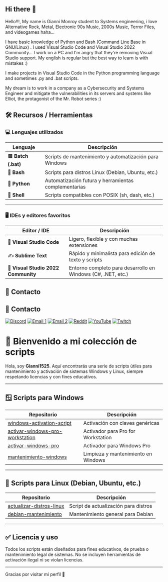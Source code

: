 ## Hi there 👋

Hello!!!, My name is Gianni Monroy student to Systems engineering, i love Alternative Rock, Metal, Electronic 90s Music, 2000s Music, Terror Files, and videogames haha...

I have basic knowledge of Python and Bash (Command Line Base in GNU/Linux) . I used Visual Studio Code and Visual Studio 2022 Community... I work on a PC and I'm angry that they're removing Visual Studio support. My english is regular but the best way to learn is with mistakes :)

I make projects in Visual Studio Code in the Python programming language and sometimes .py and .bat scripts.

My dream is to work in a company as a Cybersecurity and Systems Engineer and mitigate the vulnerabilities in its servers and systems like Elliot, the protagonist of the Mr. Robot series :)
## 🛠️ Recursos / Herramientas

### 💻 Lenguajes utilizados

| Lenguaje | Descripción |
|----------|-------------|
| 🟫 **Batch (.bat)** | Scripts de mantenimiento y automatización para Windows |
| 🐚 **Bash** | Scripts para distros Linux (Debian, Ubuntu, etc.) |
| 🐍 **Python** | Automatización futura y herramientas complementarias |
| 🐧 **Shell** | Scripts compatibles con POSIX (sh, dash, etc.) |

---

### 🖥️ IDEs y editores favoritos

| Editor / IDE | Descripción |
|--------------|-------------|
| 🧠 **Visual Studio Code** | Ligero, flexible y con muchas extensiones |
| ✍️ **Sublime Text** | Rápido y minimalista para edición de texto y scripts |
| 🧱 **Visual Studio 2022 Community** | Entorno completo para desarrollo en Windows (C#, .NET, etc.) |

## 🔗 Contacto

## 🔗 Contacto

[![Discord](https://img.shields.io/badge/Discord-View%20Profile-7289DA?style=for-the-badge&logo=discord)](https://discord.com/users/888058303165378600)
[![Email 1](https://img.shields.io/badge/Email%20gianniyt5@gmail.com-D14836?style=for-the-badge&logo=gmail&logoColor=white)](mailto:gianniyt5@gmail.com)
[![Email 2](https://img.shields.io/badge/Email%20giannimonroy06@gmail.com-D14836?style=for-the-badge&logo=gmail&logoColor=white)](mailto:giannimonroy06@gmail.com)
[![Reddit](https://img.shields.io/badge/Reddit-Relative__Money6474-FF4500?style=for-the-badge&logo=reddit&logoColor=white)](https://www.reddit.com/user/Relative_Money6474/)
[![YouTube](https://img.shields.io/badge/YouTube-GamerX9496-FF0000?style=for-the-badge&logo=youtube&logoColor=white)](https://www.youtube.com/@gamerx9496)
[![Twitch](https://img.shields.io/badge/Twitch-gamerx1525-9146FF?style=for-the-badge&logo=twitch&logoColor=white)](https://www.twitch.tv/gamerx1525)

# 👋 Bienvenido a mi colección de scripts

Hola, soy **Gianni1525**. Aquí encontrarás una serie de scripts útiles para mantenimiento y activación de sistemas Windows y Linux, siempre respetando licencias y con fines educativos.

---

## 🪟 Scripts para Windows

| Repositorio | Descripción |
|------------|-------------|
| [windows-activation-script](https://github.com/Gianni1525/windows-activation-script) | Activación con claves genéricas |
| [activar-windows-pro-workstation](https://github.com/Gianni1525/activar-windows-pro-workstation) | Activador para Pro for Workstation |
| [activar-windows-pro](https://github.com/Gianni1525/activar-windows-pro) | Activador para Windows Pro |
| [mantenimiento-windows](https://github.com/Gianni1525/mantenimiento-windows) | Limpieza y mantenimiento en Windows |

---

## 🐧 Scripts para Linux (Debian, Ubuntu, etc.)

| Repositorio | Descripción |
|------------|-------------|
| [actualizar-distros-linux](https://github.com/Gianni1525/actualizar-distros-linux) | Script de actualización para distros |
| [debian-mantenimiento](https://github.com/Gianni1525/debian-mantenimiento) | Mantenimiento general para Debian |

---

## ✅ Licencia y uso

Todos los scripts están diseñados para fines educativos, de prueba o mantenimiento legal de sistemas. No se incluyen herramientas de activación ilegal ni se violan licencias.

---

Gracias por visitar mi perfil 🙌
